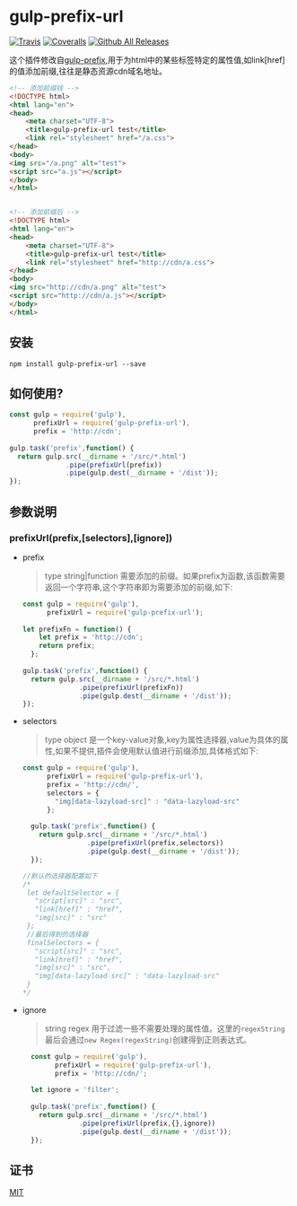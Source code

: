 # gulp-prefix-url
 

[![Travis](https://img.shields.io/travis/xdimh/gulp-prefix-url.svg?style=flat-square)]()    [![Coveralls](https://img.shields.io/coveralls/xdimh/gulp-prefix-url.svg?style=flat-square)]()  [![Github All Releases](https://img.shields.io/github/downloads/xdimh/gulp-prefix-url/total.svg?style=flat-square)]()

这个插件修改自[gulp-prefix](https://github.com/007design/gulp-prefix),用于为html中的某些标签特定的属性值,如link[href]的值添加前缀,往往是静态资源cdn域名地址。

```html
<!-- 添加前缀钱 -->
<!DOCTYPE html>
<html lang="en">
<head>
    <meta charset="UTF-8">
    <title>gulp-prefix-url test</title>
    <link rel="stylesheet" href="/a.css">
</head>
<body>
<img src="/a.png" alt="test">
<script src="a.js"></script>
</body>
</html>


<!-- 添加前缀后 -->
<!DOCTYPE html>
<html lang="en">
<head>
    <meta charset="UTF-8">
    <title>gulp-prefix-url test</title>
    <link rel="stylesheet" href="http://cdn/a.css">
</head>
<body>
<img src="http://cdn/a.png" alt="test">
<script src="http://cdn/a.js"></script>
</body>
</html>
```

## 安装

```npm install gulp-prefix-url --save```

## 如何使用?

```javascript
const gulp = require('gulp'),
      prefixUrl = require('gulp-prefix-url'),
      prefix = 'http://cdn';
  
gulp.task('prefix',function() {
  return gulp.src(__dirname + '/src/*.html')
              .pipe(prefixUrl(prefix))
              .pipe(gulp.dest(__dirname + '/dist'));
});

```


## 参数说明

### prefixUrl(prefix,[selectors],[ignore])

* prefix 

  > type string|function 需要添加的前缀。如果prefix为函数,该函数需要返回一个字符串,这个字符串即为需要添加的前缀,如下:
  
  ```javascript
  const gulp = require('gulp'),
        prefixUrl = require('gulp-prefix-url');
      
  let prefixFn = function() {
      let prefix = 'http://cdn';
      return prefix;
    };
    
  gulp.task('prefix',function() {
    return gulp.src(__dirname + '/src/*.html')
                .pipe(prefixUrl(prefixFn))
                .pipe(gulp.dest(__dirname + '/dist'));
  });
  ```
* selectors
 
  > type object 是一个key-value对象,key为属性选择器,value为具体的属性,如果不提供,插件会使用默认值进行前缀添加,具体格式如下:
  
  ```javascript
  const gulp = require('gulp'),
        prefixUrl = require('gulp-prefix-url'),
        prefix = 'http://cdn/',
        selectors = {
          "img[data-lazyload-src]" : "data-lazyload-src"
        };
      
    gulp.task('prefix',function() {
      return gulp.src(__dirname + '/src/*.html')
                  .pipe(prefixUrl(prefix,selectors))
                  .pipe(gulp.dest(__dirname + '/dist'));
    });
  
  //默认的选择器配置如下
  /*
   let defaultSelector = {
     "script[src]" : "src",
     "link[href]" : "href",
     "img[src]" : "src"
   };
   //最后得到的选择器
   finalSelectors = {
     "script[src]" : "src",
     "link[href]" : "href",
     "img[src]" : "src",
     "img[data-lazyload-src]" : "data-lazyload-src"
   }
  */
  ```
* ignore 
  > string regex 用于过滤一些不需要处理的属性值。这里的``regexString`` 最后会通过``new Regex(regexString)``创建得到正则表达式。
  
  ```javascript
    const gulp = require('gulp'),
          prefixUrl = require('gulp-prefix-url'),
          prefix = 'http://cdn/';
        
    let ignore = 'filter';
       
    gulp.task('prefix',function() {
      return gulp.src(__dirname + '/src/*.html')
                .pipe(prefixUrl(prefix,{},ignore))
                .pipe(gulp.dest(__dirname + '/dist'));
    });
  ```
  
  
## 证书

[MIT](https://github.com/xdimh/gulp-prefix-url/blob/master/LICENSE)
